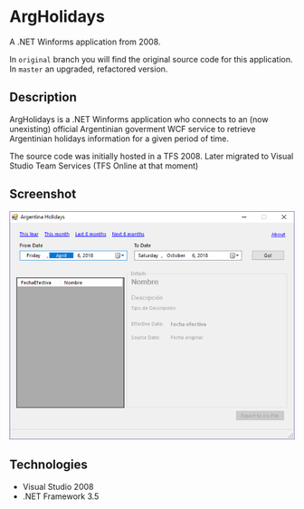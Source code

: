 # ArgHolidays

A .NET Winforms application from 2008.

In `original` branch you will find the original source code for this application. In `master` an upgraded, refactored version.

## Description

ArgHolidays is a .NET Winforms application who connects to an (now unexisting) official Argentinian goverment WCF service to retrieve Argentinian holidays information for a given period of time.

The source code was initially hosted in a TFS 2008. Later migrated to Visual Studio Team Services (TFS Online at that moment)

## Screenshot

![screenshot](https://raw.githubusercontent.com/mamcer/arg-holidays/master/doc/screenshot.png)

## Technologies

- Visual Studio 2008
- .NET Framework 3.5